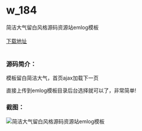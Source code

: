 # w_184
简洁大气留白风格源码资源站emlog模板
<br/></br>
[下载地址](https://www.uuid2.com/184.html "下载地址")
<br/></br>
<h3>源码简介：</h3>
<p>模板留白简洁大气，首页ajax加载下一页<p>
<p>直接上传到emlog模板目录后台选择就可以了，非常简单!<p>
<h3>截图：</h3>
<img src="https://www.uuid2.com/wp-content/uploads/img/202105/ad8bd5e879.jpg" alt="简洁大气留白风格源码资源站emlog模板">
